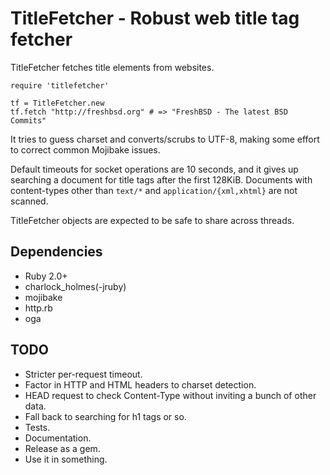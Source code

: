 # TitleFetcher - Robust web title tag fetcher

TitleFetcher fetches title elements from websites.

    require 'titlefetcher'
    
    tf = TitleFetcher.new
    tf.fetch "http://freshbsd.org" # => "FreshBSD - The latest BSD Commits"

It tries to guess charset and converts/scrubs to UTF-8, making some effort
to correct common Mojibake issues.

Default timeouts for socket operations are 10 seconds, and it gives up
searching a document for title tags after the first 128KiB.  Documents
with content-types other than `text/*` and `application/{xml,xhtml}` are
not scanned.

TitleFetcher objects are expected to be safe to share across threads.

## Dependencies

 * Ruby 2.0+
 * charlock_holmes(-jruby)
 * mojibake
 * http.rb
 * oga

## TODO

 * Stricter per-request timeout.
 * Factor in HTTP and HTML headers to charset detection.
 * HEAD request to check Content-Type without inviting a bunch of other data.
 * Fall back to searching for h1 tags or so.
 * Tests.
 * Documentation.
 * Release as a gem.
 * Use it in something.

